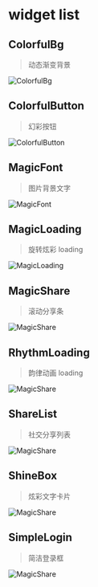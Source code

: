 # widget list

## ColorfulBg

> 动态渐变背景

![ColorfulBg](../static/assets/image/color-bg.png)

## ColorfulButton

> 幻彩按钮

![ColorfulButton](../static/assets/image/color-btn.png)

## MagicFont

> 图片背景文字

![MagicFont](../static/assets/image/magic-font.png)

## MagicLoading

> 旋转炫彩 loading

![MagicLoading](../static/assets/image/magic-loading.png)

## MagicShare

> 滚动分享条

![MagicShare](../static/assets/image/magic-share.png)

## RhythmLoading

> 韵律动画 loading

![MagicShare](../static/assets/image/rhythm-loading.png)

## ShareList

> 社交分享列表

![MagicShare](../static/assets/image/share-list.png)

## ShineBox

> 炫彩文字卡片

![MagicShare](../static/assets/image/shineBox.png)

## SimpleLogin

> 简洁登录框

![MagicShare](../static/assets/image/simple-login.png)